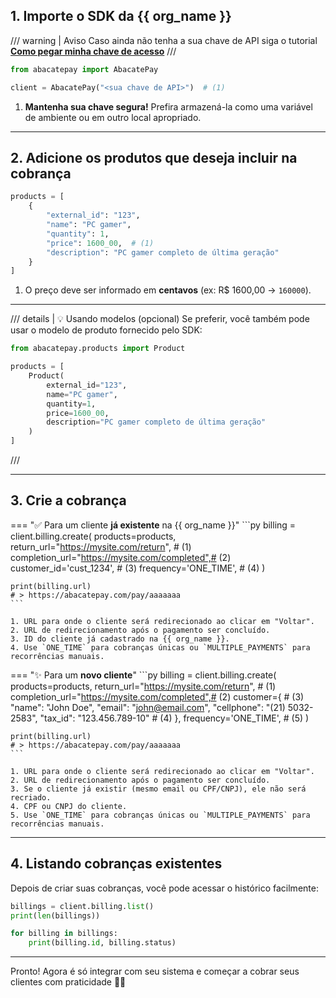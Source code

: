 ## 1. Importe o SDK da {{ org_name }}
/// warning | Aviso
Caso ainda não tenha a sua chave de API siga o tutorial [**Como pegar minha chave de acesso**](/tutorials/getting_api_key/)
///

```py
from abacatepay import AbacatePay

client = AbacatePay("<sua chave de API>")  # (1)
```

1. **Mantenha sua chave segura!** Prefira armazená-la como uma variável de ambiente ou em outro local apropriado.

---

## 2. Adicione os produtos que deseja incluir na cobrança

```py
products = [
    {
        "external_id": "123",
        "name": "PC gamer",
        "quantity": 1,
        "price": 1600_00,  # (1)
        "description": "PC gamer completo de última geração"
    }
]
```

1. O preço deve ser informado em **centavos** (ex: R\$ 1600,00 → `160000`).

---

/// details | 💡 Usando modelos (opcional)
Se preferir, você também pode usar o modelo de produto fornecido pelo SDK:

```py
from abacatepay.products import Product

products = [
    Product(
        external_id="123",
        name="PC gamer",
        quantity=1,
        price=1600_00,
        description="PC gamer completo de última geração"
    )
]
```
///

---

## 3. Crie a cobrança
=== "✅ Para um cliente **já existente** na {{ org_name }}"
    ```py
    billing = client.billing.create(
        products=products,
        return_url="https://mysite.com/return",       # (1)
        completion_url="https://mysite.com/completed",# (2)
        customer_id='cust_1234',                      # (3)
        frequency='ONE_TIME',                         # (4)
    )

    print(billing.url)
    # > https://abacatepay.com/pay/aaaaaaa
    ```

    1. URL para onde o cliente será redirecionado ao clicar em "Voltar".
    2. URL de redirecionamento após o pagamento ser concluído.
    3. ID do cliente já cadastrado na {{ org_name }}.
    4. Use `ONE_TIME` para cobranças únicas ou `MULTIPLE_PAYMENTS` para recorrências manuais.

=== "✨ Para um **novo cliente**"
    ```py
    billing = client.billing.create(
        products=products,
        return_url="https://mysite.com/return",       # (1)
        completion_url="https://mysite.com/completed",# (2)
        customer={                                    # (3)
            "name": "John Doe",
            "email": "john@email.com",
            "cellphone": "(21) 5032-2583",
            "tax_id": "123.456.789-10"                # (4)
        },
        frequency='ONE_TIME',                         # (5)
    )

    print(billing.url)
    # > https://abacatepay.com/pay/aaaaaaa
    ```

    1. URL para onde o cliente será redirecionado ao clicar em "Voltar".
    2. URL de redirecionamento após o pagamento ser concluído.
    3. Se o cliente já existir (mesmo email ou CPF/CNPJ), ele não será recriado.
    4. CPF ou CNPJ do cliente.
    5. Use `ONE_TIME` para cobranças únicas ou `MULTIPLE_PAYMENTS` para recorrências manuais.

---

## 4. Listando cobranças existentes

Depois de criar suas cobranças, você pode acessar o histórico facilmente:

```py
billings = client.billing.list()
print(len(billings))

for billing in billings:
    print(billing.id, billing.status)
```

---

Pronto! Agora é só integrar com seu sistema e começar a cobrar seus clientes com praticidade 🚀😊
